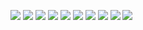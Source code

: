 ![](https://github.com/MatiCvitae/MatiCvitae.github.io/blob/main/Mati.jpg) 
![](https://github.com/MatiCvitae/MatiCvitae.github.io/blob/main/l2.png) 
![](https://github.com/MatiCvitae/MatiCvitae.github.io/blob/main/l4.png) 
![](https://github.com/MatiCvitae/MatiCvitae.github.io/blob/main/l5.png) 
![](https://github.com/MatiCvitae/MatiCvitae.github.io/blob/main/l7.png) 
![](https://github.com/MatiCvitae/MatiCvitae.github.io/blob/main/menu.png) 
![](https://github.com/MatiCvitae/MatiCvitae.github.io/blob/main/pagina1.jpeg) 
![](https://github.com/MatiCvitae/MatiCvitae.github.io/blob/main/pagina2.jpeg) 
![](https://github.com/MatiCvitae/MatiCvitae.github.io/blob/main/tumami.jpeg) 
![](https://github.com/MatiCvitae/MatiCvitae.github.io/blob/main/yo.jpeg) 
